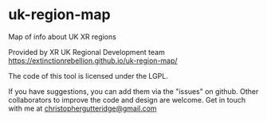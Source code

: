 # uk-region-map
Map of info about UK XR regions

Provided by XR UK Regional Development team
https://extinctionrebellion.github.io/uk-region-map/

The code of this tool is licensed under the LGPL. 

If you have suggestions, you can add them via the "issues" on github. Other collaborators to improve the code and design are welcome. Get in touch with me at christophergutteridge@gmail.com
